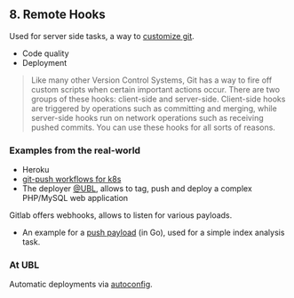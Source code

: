 ## 8. Remote Hooks

Used for server side tasks, a way to [customize git](https://git-scm.com/book/en/v2/Customizing-Git-Git-Hooks).

* Code quality
* Deployment

> Like many other Version Control Systems, Git has a way to fire off custom
> scripts when certain important actions occur. There are two groups of these
> hooks: client-side and server-side. Client-side hooks are triggered by
> operations such as committing and merging, while server-side hooks run on
> network operations such as receiving pushed commits. You can use these hooks
> for all sorts of reasons.

### Examples from the real-world

* Heroku
* [git-push workflows for k8s](https://www.youtube.com/watch?v=gDGT4Gf_4JM)
* The deployer [@UBL](http://ub.uni-leipzig.de/), allows to tag, push and deploy a complex PHP/MySQL web application

Gitlab offers webhooks, allows to listen for various payloads.

* An example for a [push
  payload](https://github.com/miku/span/blob/05cb13b8e328a03a53fc59d68b82051168c2246e/cmd/span-webhookd/main.go#L192-L249)
  (in Go), used for a simple index analysis task.

### At UBL

Automatic deployments via [autoconfig](https://github.com/ubleipzig/autoconfig).